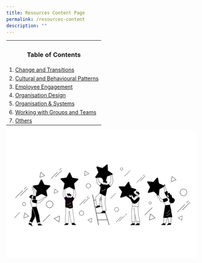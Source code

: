 ```yaml
---
title: Resources Content Page
permalink: /resources-content
description: ""
---
```

<table>
	<tbody><tr>
		<th><h3>Table of Contents</h3></th>
	</tr>
	<tr>
		<td>1. <a href="https://cscollege-test-staging.netlify.app/resources/change-and-transitions">Change and Transitions</a></td>
	</tr>
	<tr>
		<td>2. <a href="https://cscollege-test-staging.netlify.app/resources/cultural">Cultural and Behavioural Patterns</a></td></tr>
	<tr>
		<td>3.  <a href="https://cscollege-test-staging.netlify.app/resources/employee-engagement">Employee Engagement</a></td>
	</tr>
	<tr>
		<td>4.  <a href="https://cscollege-test-staging.netlify.app/resources/organisation-design">Organisation Design</a></td>
	</tr>
	<tr>
		<td>5.  <a href="https://cscollege-test-staging.netlify.app/resources/organisation-and-systems">Organisation &amp; Systems</a></td>
	</tr>
	<tr>
		<td>6.  <a href="https://cscollege-test-staging.netlify.app/resources/working-with-groups-and-teams">Working with Groups and Teams</a></td>
	</tr>
	<tr>
		<td>7.  <a href="https://cscollege-test-staging.netlify.app/resources/others">Others</a></td>
	</tr>
	</tbody>
<tr>
	
</tbody>
</table>
	
![](/images/Unused%20Images/Employee%20Engagement.png)